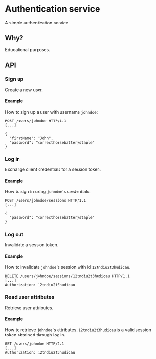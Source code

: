 # Authentication service

A simple authentication service.

## Why?

Educational purposes.

## API

### Sign up

Create a new user.

#### Example

How to sign up a user with username `johndoe`:

```
POST /users/johndoe HTTP/1.1
[...]

{
  "firstName": "John",
  "password": "correcthorsebatterystaple"
}
```

### Log in

Exchange client credentials for a session token.

#### Example

How to sign in using `johndoe`'s credentials:

```
POST /users/johndoe/sessions HTTP/1.1
[...]

{
  "password": "correcthorsebatterystaple"
}
```

### Log out

Invalidate a session token.

#### Example

How to invalidate `johndoe`'s session with id `12tndiu2t3hudicau`.

```
DELETE /users/johndoe/sessions/12tndiu2t3hudicau HTTP/1.1
[...]
Authorization: 12tndiu2t3hudicau
```

### Read user attributes

Retrieve user attributes.

#### Example

How to retrieve `johndoe`'s attributes. `12tndiu2t3hudicau` is a valid session token obtained through log in.

```
GET /users/johndoe HTTP/1.1
[...]
Authorization: 12tndiu2t3hudicau
```
